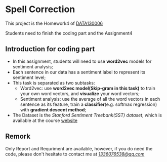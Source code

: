 # Spell Correction

This project is the Homework4 of [DATA130006](http://www.sdspeople.fudan.edu.cn/zywei/DATA130006/index.html)

Students need to finish the coding part and the Assignment4

## Introduction for coding part
* In	this	assignment, students will need to use **word2vec** models for sentiment analysis;
* Each sentence in our data has a sentiment label to represent its sentiment level;
* This task is separated as two subtasks:
    * Word2vec: use **word2vec model(Skip-gram in this task)** to train your own word vectors, and **visualize** your word vectors;
    * Sentiment analysis: use the average of all the word vectors in each sentence as its feature, train a **classifier**(e.g. softmax regression) with **gradient descent method**;
* The Dataset is the *Stanford Sentiment Treebank(SST) dataset*, which is available at the course [website](http://www.sdspeople.fudan.edu.cn/zywei/DATA130006/index.html)

## Remork
Only Report and Requriment are available, however, if you do need the code, please don't hesitate to contact me at *1336076538@qq.com*

